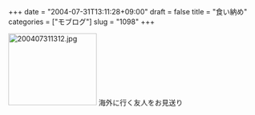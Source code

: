 +++
date = "2004-07-31T13:11:28+09:00"
draft = false
title = "食い納め"
categories = ["モブログ"]
slug = "1098"
+++

<img src="http://ieiriblog.jugem.cc/?image=3995" class="pict" width="176" height="144" alt="200407311312.jpg" />
海外に行く友人をお見送り

